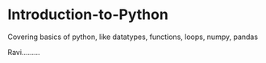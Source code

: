 # Introduction-to-Python
Covering basics of python, like datatypes, functions, loops, numpy, pandas

Ravi.........
